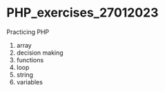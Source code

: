 # PHP_exercises_27012023
Practicing PHP

1. array
2. decision making
3. functions
4. loop
5. string
6. variables
